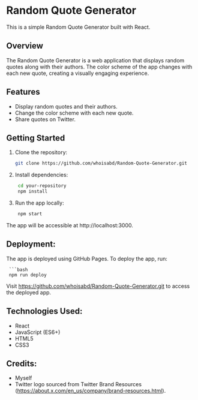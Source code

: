 # Random Quote Generator

This is a simple Random Quote Generator built with React.

## Overview

The Random Quote Generator is a web application that displays random quotes along with their authors. The color scheme of the app changes with each new quote, creating a visually engaging experience.

## Features

- Display random quotes and their authors.
- Change the color scheme with each new quote.
- Share quotes on Twitter.

## Getting Started

1. Clone the repository:

   ```bash
   git clone https://github.com/whoisabd/Random-Quote-Generator.git

2. Install dependencies:
   
    ```bash
     cd your-repository
     npm install

3. Run the app locally:
   
    ```bash
     npm start
    
The app will be accessible at http://localhost:3000.

## Deployment:

  The app is deployed using GitHub Pages. To deploy the app, run:
  
     ```bash
     npm run deploy

Visit https://github.com/whoisabd/Random-Quote-Generator.git to access the deployed app.

## Technologies Used:
  - React
  - JavaScript (ES6+)
  - HTML5
  - CSS3

## Credits:
  - Myself
  - Twitter logo sourced from Twitter Brand Resources (https://about.x.com/en_us/company/brand-resources.html).
